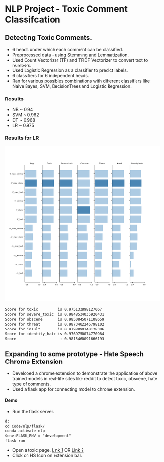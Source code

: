 # NLP Project - Toxic Comment Classifcation

## Detecting Toxic Comments.
- 6 heads under which each comment can be classified.
- Preprocessed data - using Stemming and Lemmatization.
- Used Count Vectorizer (TF) and TFIDF Vectorizer to convert text to numbers.
- Used Logistic Regression as a classifier to predict labels.
- 6 classifiers for 6 independent heads.
- Ran for various possibles combinations with different classifiers like Naive Bayes, SVM, DecisionTrees and Logistic Regression.

### Results
- NB ~ 0.94
- SVM ~ 0.962
- DT ~ 0.968
- LR ~ 0.975

### Results for LR
![Drag Racing](results.png)

```
Score for toxic         is 0.975133898127067
Score for severe_toxic  is 0.9848534035920431
Score for obscene       is 0.9850845071108659
Score for threat        is 0.9873402246798102
Score for insult        is 0.9798890140128306
Score for identity_hate is 0.9769750074770984
Score                    : 0.9815460091666193
```


## Expanding to some prototype - Hate Speech Chrome Extension
- Developed a chrome extension to demonstrate the application of above trained models in real-life sites like reddit to detect toxic, obscene, hate type of comments.
- Used a flask app for connecting model to chrome extension.

#### Demo
- Run the flask server.
```
d:
cd Code/nlp/flask/
conda activate nlp
$env:FLASK_ENV = "development"
flask run
```
- Open a toxic page. [Link 1](https://www.reddit.com/r/atheism/comments/dmwmhh/if_youre_religious_you_should_be_disqualified/) OR [Link 2](https://www.reddit.com/r/4chan/comments/a0324h/helping_the_irs_catch_th0ts/)
- Click on HS Icon on extension bar.